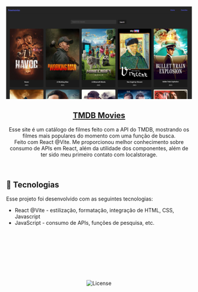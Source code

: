 <p align="center">
<a href"https://rerigan.github.io/tmdb-movies/"><img src="./movies.png"></a>
</p>
<h2 align="center"><a href="https://rerigan.github.io/tmdb-movies/">TMDB Movies</h2></a>

<p align="center">
Esse site é um catálogo de filmes feito com a API do TMDB, mostrando os filmes mais populares do momento com uma função de busca.<br/>Feito com React @Vite. Me proporcionou melhor conhecimento sobre consumo de APIs em React, além da utilidade dos componentes, além de ter sido meu primeiro contato com localstorage.
</p>

<br>

## 🚀 Tecnologias

Esse projeto foi desenvolvido com as seguintes tecnologias:

- React @Vite - estilização, formatação, integração de HTML, CSS, Javascript
- JavaScript - consumo de APIs, funções de pesquisa, etc.

<br><br><br><br><br><br><br>

<p align="center">
  <img alt="License" src="https://img.shields.io/static/v1?label=license&message=MIT&color=49AA26&labelColor=000000">
</p>

